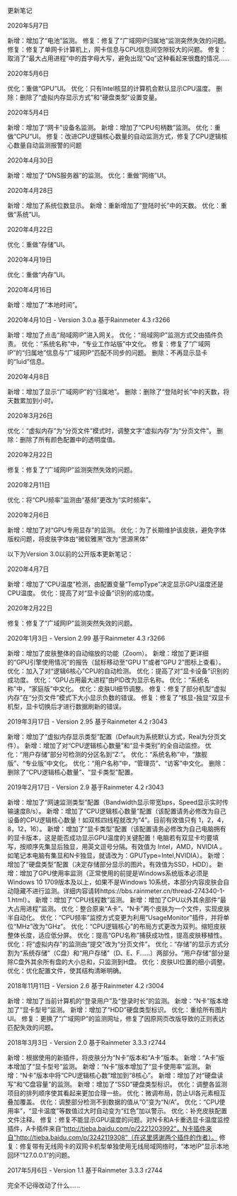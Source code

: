 更新笔记

2020年5月7日

新增：增加了“电池”监测。
修复：修复了“广域网IP归属地”监测突然失效的问题。
修复：修复了单网卡计算机上，网卡信息与CPU信息间空隙较大的问题。
修复：取消了“最大占用进程”中的首字母大写，避免出现“Qq”这种看起来很蠢的情况……

2020年5月6日

优化：重做“GPU”UI。
优化：只有Intel核显的计算机会默认显示CPU温度。
删除：删除了“虚拟内存显示方式”和“硬盘类型”设置变量。

2020年5月4日

新增：增加了“网卡”设备名监测。
新增：增加了“CPU句柄数”监测。
优化：重做“CPU”UI。
修复：改进CPU逻辑核心数量的自动监测方式，修复了CPU逻辑核心数量自动监测报警的问题

2020年4月30日

新增：增加了“DNS服务器”的监测。
优化：重做“网络”UI。

2020年4月28日

新增：增加了系统位数显示。
新增：重新增加了“登陆时长”中的天数。
优化：重做“系统”UI。

2020年4月22日

优化：重做“存储”UI。

2020年4月19日

优化：重做“内存”UI。

2020年4月16日

新增：增加了“本地时间”。

2020年4月10日 - Version 3.0.a
基于Rainmeter 4.3 r3266

新增：增加了点击“局域网IP”进入网关。
优化：“局域网IP”监测方式交由插件负责。
优化：“系统名称”中，“专业工作站版”中文化。
修复：修复了“广域网IP”的“归属地”信息与“广域网IP”匹配不同步的问题。
删除：不再显示显卡的“luid”信息。

2020年4月8日

新增：增加了显示“广域网IP”的“归属地”。
删除：删除了“登陆时长”中的天数，将天数累加到小时。

2020年3月26日

优化：“虚拟内存”为“分页文件”模式时，调整文字“虚拟内存”为“分页文件”。
删除：删除了所有颜色配置中的透明度值。

2020年2月22日

修复：修复了“广域网IP”监测突然失效的问题。

2020年2月11日

优化：将“CPU频率”监测由“基频”更改为“实时频率”。

2020年2月6日

新增：增加了对“GPU专用显存”的监测。
优化：为了长期维护该皮肤，避免字体版权问题，将皮肤字体由“微软雅黑”改为“思源黑体”

以下为Version 3.0以前的公开版本更新笔记：

2020年4月7日

新增：增加了“CPU温度”检测，由配置变量“TempType”决定显示GPU温度还是CPU温度。
优化：提高了对“显卡设备”识别的成功度。

2020年2月22日

修复：修复了“广域网IP”监测突然失效的问题。

2020年1月3日 - Version 2.99
基于Rainmeter 4.3 r3266

新增：增加了皮肤整体的自动缩放的功能（Zoom）。
新增：增加了更详细的“GPU引擎使用情况”的报告（鼠标移动至“GPU 1”或者“GPU 2”图标上查看）。
优化：加入了对“逻辑6核心”CPU的自动检测。
优化：提高了对“显卡设备”识别的成功度。
优化：“GPU占用最大进程”由PID改为显示名称。
优化：“系统名称”中，“家庭版”中文化。
优化：皮肤UI细节调整。
修复：修复了部分机型“虚拟内存”在“分页文件”模式下大小显示负数的错误。
修复：修复了“核显-独显“双显卡机型，显卡切换后才进行数据刷新的错误。

2019年3月17日 - Version 2.95
基于Rainmeter 4.2 r3043

新增：增加了“虚拟内存显示类型”配置（Default为系统默认方式，Real为分页文件）。
新增：增加了对“CPU逻辑核心数量”和“显卡类别”的全自动监控。
优化：“用户存储”部分可检测的分区名到“Z:”。
优化：“系统名称”中，“旗舰版”、“专业版”中文化。
优化：“用户名称”中，“管理员”、“访客”中文化。
删除：删除了“CPU逻辑核心数量”、“显卡类型”配置。

2019年2月17日 - Version 2.9
基于Rainmeter 4.2 r3043

新增：增加了“网速监测类型”配置（Bandwidth显示带宽bps，Speed显示实时传输速度B/s）。
新增：增加了“CPU逻辑核心数量”配置（该配置请务必修改为自己设备的CPU逻辑核心数量！如双核四线程就改为“4”。目前有效值只有 1，2，4，8，12，16）。
新增：增加了“显卡类型”配置（该配置请务必修改为自己电脑拥有的显卡版本，这是能否成功显示GPU温度的关键配置！电脑若有双显卡均要填写，按顺序先集显后独显，用英文逗号分隔。有效值为 Intel，AMD，NVIDIA 。如笔记本电脑有集显和N卡独显，就请改为：GPUType=Intel,NVIDIA）。
新增：增加了“硬盘类型”配置（决定存储部分显示的图片。有效值为SSD，HDD）。
新增：增加了GPU使用率监测（正常使用的前提是Windows系统版本必须是Windows 10 1709版本及以上，如果不是Windows 10系统，本部分内容皮肤会自动隐藏不进行监测。详细内容请转https://bbs.rainmeter.cn/thread-274340-1-1.html）。
新增：增加了“CPU线程数”监测。
新增：增加了CPU以外其余部件“最大占用进程”监测。
优化：整合原来“A卡”、“N卡”两个皮肤为一个文件，实现皮肤半自动化。
优化：“CPU频率”监控方式变更为利用“UsageMonitor”插件，并将单位“MHz”改为“GHz”。
优化：“CPU逻辑核心”的布局方式更改为双列。缩短皮肤整体长度，适应低分屏。
优化：提高“GPU名称”捕获成功性，提高皮肤移植性。
优化：将“虚拟内存”的监测由“提交”改为“分页文件”。
优化：“存储”的显示方式分割为“系统存储”（C盘）和“用户存储”（D、E、F……）两部分。“用户存储”部分是除C盘外其余所有盘的大小总和，只监测到H盘。
优化：皮肤UI位置的细小调整。
优化：优化配置文件，使其结构清晰明确。

2018年11月11日 - Version 2.6
基于Rainmeter 4.2 r3004

新增：增加了当前计算机的“登录用户”及“登录时长”的监测。
新增：“N卡”版本增加了“显卡型号”监测。
新增：增加了“HDD”硬盘类型标识。
优化：重绘所有图片UI。
修复：更换了“广域网IP”的监测网址，修复了因原网页改版导致的正则表达匹配失效的问题。

2018年3月3日 - Version 2.0
基于Rainmeter 3.3.3 r2744

新增：根据使用的新插件，将皮肤分为“N卡”版本和“A卡”版本。
新增：“A卡”版本增加了“显卡型号”监测。
新增：“N卡”版本增加了“显卡使用率”监测。
新增：“N卡”版本中将“CPU逻辑核心数”增加到“8核心”。
新增：增加了对“硬盘读写”和“C盘容量”的监测。
新增：增加了“SSD”硬盘类型标识。
优化：调整各监测项目的排列顺序使其看起来更加合理一些。
优化：微调布局，防止UI各元素相互叠加覆盖。
优化：调整部分检测不到数据的值从“0”变为“N/A”。
优化：“CPU使用率”，“显卡温度”等数值过大时自动变为“红色”加以警示。
优化：补充皮肤配置文件注释。
修复：修复不能显示GPU温度的问题。对N卡和A卡重选显卡温度监控插件，A卡插件来自“http://tieba.baidu.com/p/2221203992”，N卡插件来自“http://tieba.baidu.com/p/3242119308”（在这里感谢两个插件的作者）。
修复：修复带有无线网卡的双网卡机型单独使用无线局域网络时，“本地IP”显示本地回环“127.0.0.1”的问题。

2017年5月6日 - Version 1.1
基于Rainmeter 3.3.3 r2744

完全不记得改动了什么……
